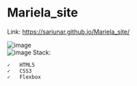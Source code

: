 # Mariela_site
Link: https://sariunar.github.io/Mariela_site/

![image](https://user-images.githubusercontent.com/90380387/219013238-9b8de8aa-bb49-4d08-aa11-9cc7483a1e77.png) <br>
![image](https://user-images.githubusercontent.com/90380387/219012516-c75d8a0f-5a40-487d-ac36-95299de7f52e.png)
Stack:

    ✓   HTML5
    ✓   CSS3
    ✓   Flexbox
